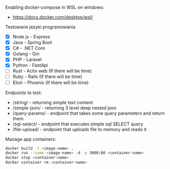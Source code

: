 Enabling docker-compose in WSL on windows:

- https://docs.docker.com/desktop/wsl/

Testowane jezyki programowania

- [x] Node js - Express
- [x] Java - Spring Boot
- [x] C# - .NET Core
- [x] Golang - Gin
- [x] PHP - Laravel
- [x] Python - FastApi
- [ ] Rust - Actix web (If there will be time)
- [ ] Ruby - Rails (If there will be time)
- [ ] Elixir - Phoenix (If there will be time)

Endpoints to test:

- /string/ - returning simple text content
- /simple-json/ - returning 3 level deep nested json
- /query-params/ - endpoint that takes some query parameters and return them
- /sql-select/ - endpoint that executes simple sql SELECT query
- /file-upload/ - endpoint that uploads file to memory and reads it

Manage app containers:

```bash
docker build -t <image-name> .
docker run --name <image-name> -d -p 3000:80 <container-name>
docker stop <container-name>
docker container rm <container-name>
```
